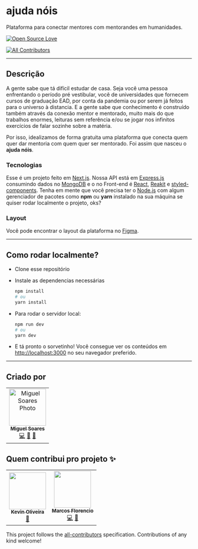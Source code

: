 # ajuda nóis
Plataforma para conectar mentores com mentorandes em humanidades.

[![Open Source Love](https://badges.frapsoft.com/os/v2/open-source.svg?v=103)](https://github.com/ellerbrock/open-source-badges/)  
<!-- ALL-CONTRIBUTORS-BADGE:START - Do not remove or modify this section -->
[![All Contributors](https://img.shields.io/badge/all_contributors-2-orange.svg?style=flat-square)](#contributors-)
<!-- ALL-CONTRIBUTORS-BADGE:END -->

---
## Descrição
A gente sabe que tá difícil estudar de casa. Seja você uma pessoa enfrentando o período pré vestibular, você de universidades que fornecem cursos de graduação EAD, por conta da pandemia ou por serem já feitos para o universo à distancia. E a gente sabe que conhecimento é construído também através da conexão mentor e mentorado, muito mais do que trabalhos enormes, leituras sem referência e/ou se jogar nos infinitos exercícios de falar sozinhe sobre a matéria.

Por isso, idealizamos de forma gratuita uma plataforma que conecta quem quer dar mentoria com quem quer ser mentorado. Foi assim que nasceu o **ajuda nóis**.

### Tecnologias
Esse é um projeto feito em [Next.js](https://nextjs.org/). Nossa API está em [Express.js](https://expressjs.com/pt-br/) consumindo dados no [MongoDB](https://www.mongodb.com/) e o no Front-end é [React](https://pt-br.reactjs.org/), [Reakit](https://reakit.io/) e [styled-components](https://styled-components.com/). Tenha em mente que você precisa ter o [Node.js](https://nodejs.org/) com algum gerenciador de pacotes como **npm** ou **yarn** instalado na sua máquina se quiser rodar localmente o projeto, oks?

### Layout
Você pode encontrar o layout da plataforma no [Figma](https://www.figma.com/file/GfRQHJnAenrat8fF9JNprp/ajuda-nois-Plataforma?node-id=0%3A1).

---

## Como rodar localmente?

- Clone esse repositório

- Instale as dependencias necessárias

  ```bash
  npm install
  # ou
  yarn install
  ```

- Para rodar o servidor local:

  ```bash
  npm run dev
  # ou
  yarn dev
  ```

- E tá pronto o sorvetinho! Você consegue ver os conteúdos em [http://localhost:3000](http://localhost:3000) no seu navegador preferido.

---

## Criado por

<table>
  <tr>
    <td align="center"><a href="https://github.com/miglsoares"><img src="https://github.com/miglsoares.png" width="100px;" alt="Miguel Soares Photo"/><br /><sub><b>Miguel Soares</b></sub><br /><a href="https://github.com/miglsoares/ajuda-nois/commits?author=miglsoares" title="Code">💻</a> <a href="#design-miglsoares" title="Design">🎨</a> <a href="#ideas-eptaccio" title="Ideas, Planning, & Feedback">🤔</a></td>
  </tr>
</table>

## Quem contribui pro projeto ✨

<!-- ALL-CONTRIBUTORS-LIST:START - Do not remove or modify this section -->
<!-- prettier-ignore-start -->
<!-- markdownlint-disable -->
<table>
  <tr>
    <td align="center"><a href="https://kevinoliveira.com.br/"><img src="https://avatars1.githubusercontent.com/u/3299130?v=4" width="100px;" alt=""/><br /><sub><b>Kevin Oliveira</b></sub></a><br /><a href="#design-kvnol" title="Design">🎨</a></td>
    <td align="center"><a href="https://eptaccio.dev/"><img src="https://avatars1.githubusercontent.com/u/5944629?v=4" width="100px;" alt=""/><br /><sub><b>Marcos Florencio</b></sub></a><br /><a href="https://github.com/miglsoares/ajuda-nois/commits?author=eptaccio" title="Code">💻</a> <a href="#ideas-eptaccio" title="Ideas, Planning, & Feedback">🤔</a></td>
  </tr>
</table>

<!-- markdownlint-enable -->
<!-- prettier-ignore-end -->
<!-- ALL-CONTRIBUTORS-LIST:END -->

This project follows the [all-contributors](https://github.com/all-contributors/all-contributors) specification. Contributions of any kind welcome!